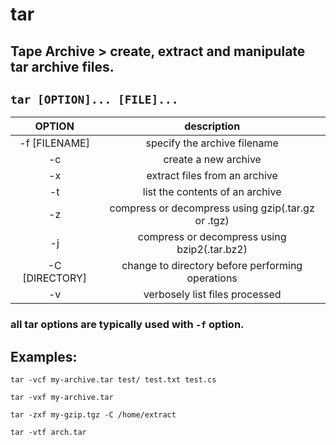 # tar

**Tape Archive** > create, extract and manipulate tar archive files.
---

` tar [OPTION]... [FILE]... `
---

| **OPTION** | description |
|:---:|:---:|
| -f [FILENAME] | specify the archive filename <br> |
| -c | create a new archive |
| -x | extract files from an archive |
| -t | list the contents of an archive |
| -z | compress or decompress using gzip(.tar.gz or .tgz) |
| -j | compress or decompress using bzip2(.tar.bz2) |
| -C [DIRECTORY] | change to directory before performing operations |
| -v | verbosely list files processed |

### all tar options are typically used with ` -f ` option.

## Examples:
` tar -vcf my-archive.tar test/ test.txt test.cs `

` tar -vxf my-archive.tar `

` tar -zxf my-gzip.tgz -C /home/extract `

` tar -vtf arch.tar `
